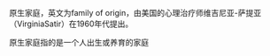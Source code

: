 
原生家庭，英文为family of origin，由美国的心理治疗师维吉尼亚-萨提亚（VirginiaSatir）在1960年代提出。

原生家庭指的是一个人出生或养育的家庭











<!--stackedit_data:
eyJoaXN0b3J5IjpbMTI2NjMxNDI5MywyMDM1OTEzODM2LC01Mj
I4NDYwMjgsLTExNTM2MTkwMTVdfQ==
-->